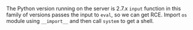 The Python version running on the server is 2.7.x
`input` function in this family of versions passes the input to `eval`, so we can get RCE. Import `os` module using `__import__` and then call `system` to get a shell.

